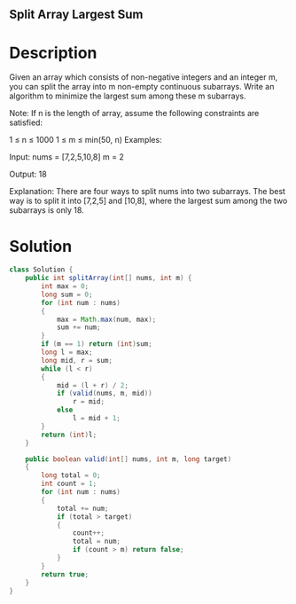 Split Array Largest Sum
---

# Description
Given an array which consists of non-negative integers and an integer m, you can split the array into m non-empty continuous subarrays. Write an algorithm to minimize the largest sum among these m subarrays.

Note:
If n is the length of array, assume the following constraints are satisfied:

1 ≤ n ≤ 1000
1 ≤ m ≤ min(50, n)
Examples:

Input:
nums = [7,2,5,10,8]
m = 2

Output:
18

Explanation:
There are four ways to split nums into two subarrays.
The best way is to split it into [7,2,5] and [10,8],
where the largest sum among the two subarrays is only 18.

# Solution
```java
class Solution {
    public int splitArray(int[] nums, int m) {
        int max = 0;
        long sum = 0;
        for (int num : nums)
        {
            max = Math.max(num, max);
            sum += num;
        }
        if (m == 1) return (int)sum;
        long l = max;
        long mid, r = sum;
        while (l < r)
        {
            mid = (l + r) / 2;
            if (valid(nums, m, mid))
                r = mid;
            else
                l = mid + 1;
        }
        return (int)l;
    }

    public boolean valid(int[] nums, int m, long target)
    {
        long total = 0;
        int count = 1;
        for (int num : nums)
        {
            total += num;
            if (total > target)
            {
                count++;
                total = num;
                if (count > m) return false;
            }
        }
        return true;
    }
}
```
